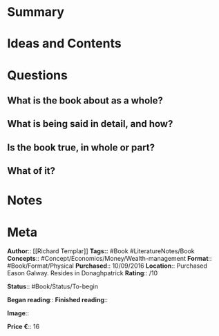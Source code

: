 # Summary

# Ideas and Contents

# Questions
## What is the book about as a whole?

## What is being said in detail, and how?

## Is the book true, in whole or part?

## What of it?

# Notes

# Meta
**Author**:: [[Richard Templar]]
**Tags::** #Book #LiteratureNotes/Book 
**Concepts**:: #Concept/Economics/Money/Wealth-management
**Format**:: #Book/Format/Physical 
**Purchased**:: 10/09/2016
**Location**:: Purchased Eason Galway. Resides in Donaghpatrick
**Rating**:: /10

**Status**:: #Book/Status/To-begin 

**Began reading**:: 
**Finished reading**:: 

**Image**:: 

**Price €**:: 16